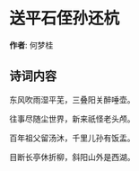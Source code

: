 # 送平石侄孙还杭

**作者**: 何梦桂

## 诗词内容

东风吹雨湿平芜，三叠阳关醉唾壶。

往事尽随尘世界，新来祇怪老头颅。

百年祖父留汤沐，千里儿孙有饭盂。

目断长亭休折柳，斜阳山外是西湖。

